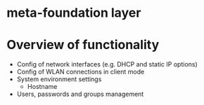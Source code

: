 # meta-foundation layer

# Overview of functionality

- Config of network interfaces (e.g. DHCP and static IP options)
- Config of WLAN connections in client mode
- System environment settings
  - Hostname
- Users, passwords and groups management